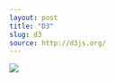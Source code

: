 ```yaml
---
layout: post
title: "D3"
slug: d3
source: http://d3js.org/
---
```


<img src="/beautiful-open/screenshots/d3.png">
